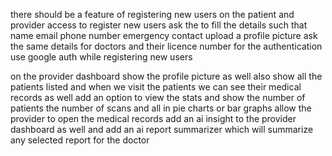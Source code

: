 there should be a feature of registering new users on the patient and provider access to register new users ask the to fill the details such that name email phone number emergency contact upload a profile picture ask the same details for doctors and their licence number 
for the authentication use google auth while registering new users

on the provider dashboard show the profile picture as well also show all the patients listed and when we visit the patients we can see their medical records as well add an option to view the stats and show the number of patients the number of scans and all in pie charts or bar graphs 
allow the provider to open the medical records 
add an ai insight to the provider dashboard as well and add an ai report summarizer which will summarize any selected report for the doctor